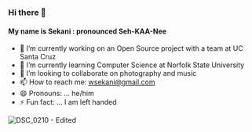 ### Hi there 👋
#### My name is Sekani : pronounced Seh-KAA-Nee
- 🔭 I’m currently working on an Open Source project with a team at UC Santa Cruz
- 🌱 I’m currently learning Computer Science at Norfolk State University
- 👯 I’m looking to collaborate on photography and music
- 📫 How to reach me: wsekani@gmail.com
- 😄 Pronouns: ... he/him
- ⚡ Fun fact: ... I am left handed

![DSC_0210 - Edited](https://github.com/snwarner22/snwarner22/assets/137221902/97921320-2945-4c63-82ab-616f022a4ce4)
